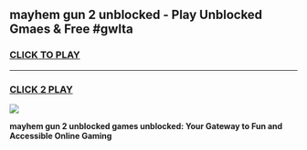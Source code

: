 
## mayhem gun 2 unblocked - Play Unblocked Gmaes & Free #gwlta
<h3>
<a href="https://news.freeplayer.one?title=mayhem_gun_2_unblocked&ref=24F">CLICK TO PLAY</a></h3>
<hr>

<h3>
<a href="https://news.freeplayer.one?title=mayhem_gun_2_unblocked&ref=24F">CLICK 2 PLAY</a>
  
</h3>

<a href="https://news.freeplayer.one?title=mayhem_gun_2_unblocked&ref=24F/"><img src="https://clearcache.store/games.png"></a>


**mayhem gun 2 unblocked games unblocked: Your Gateway to Fun and Accessible Online Gaming**

